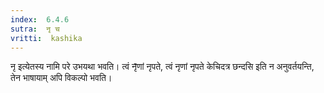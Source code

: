 ```yaml
---
index:  6.4.6
sutra:  नृ च
vritti:  kashika 
---
```


नृ इत्येतस्य नामि परे उभयथा भवति। त्वं नृ̄णां नृपते, त्वं नृणां नृपते केचिदत्र छन्दसि इति न अनुवर्तयन्ति, तेन भाषायाम् अपि विकल्पो भवति।

